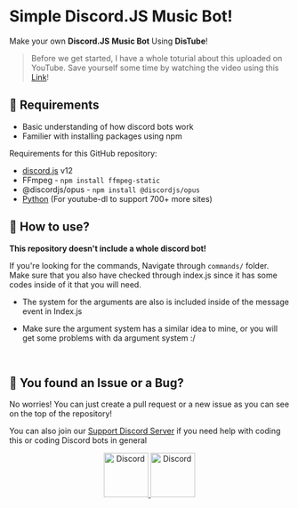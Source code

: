 # Simple Discord.JS Music Bot!

Make your own **Discord.JS** **Music Bot** Using **DisTube**!

> Before we get started, I have a whole toturial about this uploaded on YouTube. Save yourself some time by watching the video using this [Link](https://youtu.be/Zxx0AQZ29lM)!

## 📕 Requirements

- Basic understanding of how discord bots work
- Familier with installing packages using npm

Requirements for this GitHub repository:
* [discord.js](https://discord.js.org/#/) v12
* FFmpeg - `npm install ffmpeg-static`
* @discordjs/opus - `npm install @discordjs/opus`
* [Python](http://python.com) (For youtube-dl to support 700+ more sites)


## 📗 How to use?

**This repository doesn't include a whole discord bot!**



If you're looking for the commands, Navigate through `commands/` folder. Make sure that you also have checked  through index.js since it has some codes inside of it that you will need.

- The system for the arguments are also is included inside of the message event in Index.js

- Make sure the argument system has a similar idea to mine, or you will get some problems with da argument system :/

<br>

## 🐛 You found an Issue or a Bug?

No worries! You can just create a pull request or a new issue as you can see on the top of the repository!



You can also join our [Support Discord Server](https://dashcruft.com/discord) if you need help with coding this or coding Discord bots in general

<div align="center">
  <a href="https://dashcruft.com/discord">
    <img src="https://user-images.githubusercontent.com/59381835/92191514-d649ad80-ee18-11ea-9bc4-e95c7a122a99.png" alt="Discord" width="80"/>
  </a>
  <a href="https://youtube.com/dashcruft">
    <img src="https://user-images.githubusercontent.com/59381835/92191346-676c5480-ee18-11ea-8240-e416eb1a5b5d.png" alt="Discord" width="80"/>
  </a>
</div>

